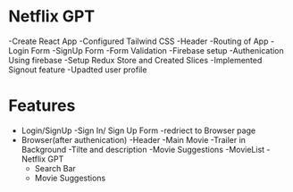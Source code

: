 # Netflix GPT
-Create React App
-Configured Tailwind CSS
-Header
-Routing of App
-Login Form
-SignUp Form
-Form Validation
-Firebase setup
-Authenication Using firebase
-Setup Redux Store and Created Slices
-Implemented Signout feature
-Upadted user profile







# Features
- Login/SignUp
  -Sign In/ Sign Up Form
  -redriect to Browser page
- Browser(after authenication)
  -Header
  -Main Movie
    -Trailer in Background
    -Tilte and description
  -Movie Suggestions
    -MovieList
  -Netflix GPT 
    - Search Bar
    - Movie Suggestions



